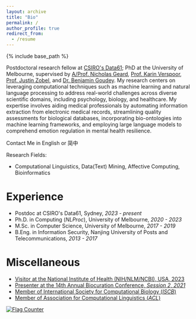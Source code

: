 ```yaml
---
layout: archive
title: "Bio"
permalink: /
author_profile: true
redirect_from:
  - /resume
---
```


{% include base_path %}

Postdoctoral research fellow at [CSIRO's Data61](https://www.csiro.au); PhD at the University of Melbourne, supervised by [A/Prof. Nicholas Geard](https://sites.google.com/site/nicgeard), [Prof. Karin Verspoor](https://scholar.google.com/citations?hl=en&user=dUxHnbcAAAAJ), [Prof. Justin Zobel](https://scholar.google.com/citations?user=uEHvqE8AAAAJ&hl=en), and [Dr. Benjamin Goudey](https://scholar.google.com.au/citations?user=OiHpCBoAAAAJ&hl=en). My research centers on leveraging computational techniques such as machine learning and natural language processing to address real-world challenges across diverse scientific domains, including psychology, biology, and healthcare. My expertise involves aiding medical professionals by automating information extraction from electronic medical records, streamlining quality assessments for biological databases, incorporating bio-ontologies into machine learning frameworks, and employing large language models to comprehend emotion regulation in mental health resilience.

Contact Me in
English or 简中

Research Fields:
* Computational Linguistics, Data(Text) Mining, Affective Computing, Bioinformatics

Experience
======
* Postdoc at CSIRO's Data61, Sydney, *2023 - present*
* Ph.D. in Computing (*NLProc*), University of Melbourne, *2020 - 2023*
* M.Sc. in Computer Science, University of Melbourne, *2017 - 2019*
* B.Eng. in Information Security, Nanjing University of Posts and Telecommunications, *2013 - 2017*
  
Miscellaneous
======
* [Visitor at the National Institute of Health (NIH/NLM/NCBI), USA, 2023](https://www.ncbi.nlm.nih.gov/research/bionlp/)
* [Presenter at the 14th Annual Biocuration Conference, *Session 2, 2021*](https://www.biocuration.org/14th-annual-biocuration-conference-virtual/)
* [Member of International Society for Computational Biology (*ISCB*)](https://www.iscb.org/index.php)
* [Member of Association for Computational Linguistics (*ACL*)](https://www.aclweb.org/portal/)

<a href="https://info.flagcounter.com/2o8I"><img src="https://s01.flagcounter.com/count/2o8I/bg_FFFFFF/txt_000000/border_FFFFFF/columns_5/maxflags_12/viewers_Hits/labels_0/pageviews_1/flags_0/percent_0/" alt="Flag Counter" border="0"></a>
